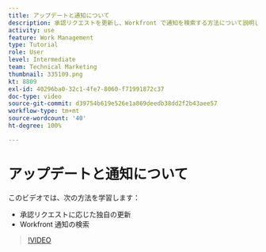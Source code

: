 ```yaml
---
title: アップデートと通知について
description: 承認リクエストを更新し、Workfront で通知を検索する方法について説明します。
activity: use
feature: Work Management
type: Tutorial
role: User
level: Intermediate
team: Technical Marketing
thumbnail: 335109.png
kt: 8809
exl-id: 40296ba0-32c1-4fe7-8060-f71991872c37
doc-type: video
source-git-commit: d39754b619e526e1a869deedb38dd2f2b43aee57
workflow-type: tm+mt
source-wordcount: '40'
ht-degree: 100%

---
```


# アップデートと通知について

このビデオでは、次の方法を学習します：

* 承認リクエストに応じた独自の更新
* Workfront 通知の検索

>[!VIDEO](https://video.tv.adobe.com/v/335109/?quality=12)

<!---
learn more URLS
Tag others on updates
Update work
--->

